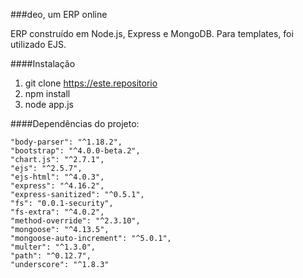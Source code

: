 ###deo, um ERP online

ERP construído em Node.js, Express e MongoDB. Para templates, foi utilizado EJS.

####Instalação

1. git clone https://este.repositorio
2. npm install
3. node app.js


####Dependências do projeto:

    "body-parser": "^1.18.2",
    "bootstrap": "^4.0.0-beta.2",
    "chart.js": "^2.7.1",
    "ejs": "^2.5.7",
    "ejs-html": "^4.0.3",
    "express": "^4.16.2",
    "express-sanitized": "^0.5.1",
    "fs": "0.0.1-security",
    "fs-extra": "^4.0.2",
    "method-override": "^2.3.10",
    "mongoose": "^4.13.5",
    "mongoose-auto-increment": "^5.0.1",
    "multer": "^1.3.0",
    "path": "^0.12.7",
    "underscore": "^1.8.3"
